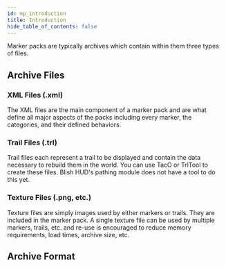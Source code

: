 ```yaml
---
id: mp_introduction
title: Introduction
hide_table_of_contents: false
---
```


Marker packs are typically archives which contain within them three types of files.

## Archive Files

### XML Files (.xml)

The XML files are the main component of a marker pack and are what define all major aspects of the packs including every marker, the categories, and their defined behaviors.

### Trail Files (.trl)

Trail files each represent a trail to be displayed and contain the data necessary to rebuild them in the world.  You can use TacO or TrlTool to create these files.  Blish HUD's pathing module does not have a tool to do this yet.

### Texture Files (.png, etc.)

Texture files are simply images used by either markers or trails.  They are included in the marker pack.  A single texture file can be used by multiple markers, trails, etc. and re-use is encouraged to reduce memory requirements, load times, archive size, etc.

## Archive Format

